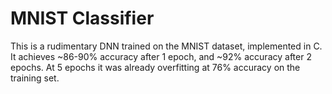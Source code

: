 # MNIST Classifier

This is a rudimentary DNN trained on the MNIST dataset, implemented in C. It achieves ~86-90% accuracy after 1 epoch, and ~92% accuracy after 2 epochs. At 5 epochs it was already overfitting  at 76% accuracy on the training set. 